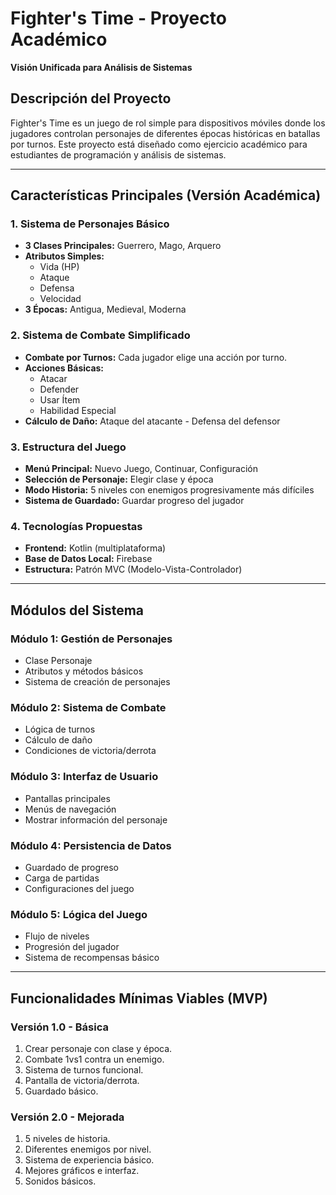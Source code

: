 # Fighter's Time - Proyecto Académico

**Visión Unificada para Análisis de Sistemas**

## Descripción del Proyecto
Fighter's Time es un juego de rol simple para dispositivos móviles donde los jugadores controlan personajes de diferentes épocas históricas en batallas por turnos. Este proyecto está diseñado como ejercicio académico para estudiantes de programación y análisis de sistemas.

---

## Características Principales (Versión Académica)

### 1. Sistema de Personajes Básico
* **3 Clases Principales:** Guerrero, Mago, Arquero
* **Atributos Simples:**
    * Vida (HP)
    * Ataque
    * Defensa
    * Velocidad
* **3 Épocas:** Antigua, Medieval, Moderna

### 2. Sistema de Combate Simplificado
* **Combate por Turnos:** Cada jugador elige una acción por turno.
* **Acciones Básicas:**
    * Atacar
    * Defender
    * Usar Ítem
    * Habilidad Especial
* **Cálculo de Daño:** Ataque del atacante - Defensa del defensor

### 3. Estructura del Juego
* **Menú Principal:** Nuevo Juego, Continuar, Configuración
* **Selección de Personaje:** Elegir clase y época
* **Modo Historia:** 5 niveles con enemigos progresivamente más difíciles
* **Sistema de Guardado:** Guardar progreso del jugador

### 4. Tecnologías Propuestas
* **Frontend:** Kotlin (multiplataforma)
* **Base de Datos Local:** Firebase
* **Estructura:** Patrón MVC (Modelo-Vista-Controlador)

---

## Módulos del Sistema

### Módulo 1: Gestión de Personajes
* Clase Personaje
* Atributos y métodos básicos
* Sistema de creación de personajes

### Módulo 2: Sistema de Combate
* Lógica de turnos
* Cálculo de daño
* Condiciones de victoria/derrota

### Módulo 3: Interfaz de Usuario
* Pantallas principales
* Menús de navegación
* Mostrar información del personaje

### Módulo 4: Persistencia de Datos
* Guardado de progreso
* Carga de partidas
* Configuraciones del juego

### Módulo 5: Lógica del Juego
* Flujo de niveles
* Progresión del jugador
* Sistema de recompensas básico

---

## Funcionalidades Mínimas Viables (MVP)

### Versión 1.0 - Básica
1.  Crear personaje con clase y época.
2.  Combate 1vs1 contra un enemigo.
3.  Sistema de turnos funcional.
4.  Pantalla de victoria/derrota.
5.  Guardado básico.

### Versión 2.0 - Mejorada
1.  5 niveles de historia.
2.  Diferentes enemigos por nivel.
3.  Sistema de experiencia básico.
4.  Mejores gráficos e interfaz.
5.  Sonidos básicos.
